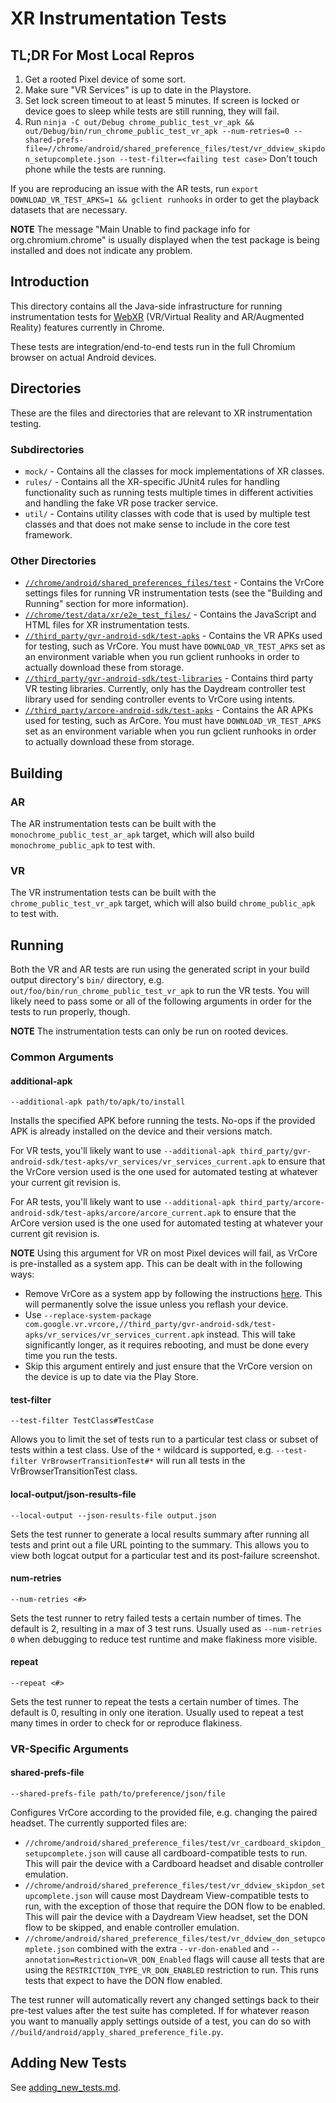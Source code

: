 # XR Instrumentation Tests

## TL;DR For Most Local Repros

1. Get a rooted Pixel device of some sort.
2. Make sure "VR Services" is up to date in the Playstore.
3. Set lock screen timeout to at least 5 minutes. If screen is locked or device
   goes to sleep while tests are still running, they will fail.
4. Run `ninja -C out/Debug chrome_public_test_vr_apk
        && out/Debug/bin/run_chrome_public_test_vr_apk
        --num-retries=0
        --shared-prefs-file=//chrome/android/shared_preference_files/test/vr_ddview_skipdon_setupcomplete.json
        --test-filter=<failing test case>`
   Don't touch phone while the tests are running.

If you are reproducing an issue with the AR tests, run
`export DOWNLOAD_VR_TEST_APKS=1 && gclient runhooks` in order to get the
playback datasets that are necessary.

**NOTE** The message "Main  Unable to find package info for org.chromium.chrome"
         is usually displayed when the test package is being installed and does
         not indicate any problem.

## Introduction

This directory contains all the Java-side infrastructure for running
instrumentation tests for [WebXR][webxr_spec]
(VR/Virtual Reality and AR/Augmented Reality) features currently in Chrome.

These tests are integration/end-to-end tests run in the full Chromium browser on
actual Android devices.

## Directories

These are the files and directories that are relevant to XR instrumentation
testing.

### Subdirectories

* `mock/` - Contains all the classes for mock implementations of XR classes.
* `rules/` - Contains all the XR-specific JUnit4 rules for handling
functionality such as running tests multiple times in different activities and
handling the fake VR pose tracker service.
* `util/` - Contains utility classes with code that is used by multiple test
classes and that does not make sense to include in the core test framework.

### Other Directories

* [`//chrome/android/shared_preferences_files/test`][shared_prefs_dir] -
Contains the VrCore settings files for running VR instrumentation tests (see the
"Building and Running" section for more information).
* [`//chrome/test/data/xr/e2e_test_files/`][html_dir] - Contains the JavaScript
and HTML files for XR instrumentation tests.
* [`//third_party/gvr-android-sdk/test-apks`][vr_test_apks] - Contains the VR
APKs used for testing, such as VrCore. You must have `DOWNLOAD_VR_TEST_APKS` set
as an environment variable when you run gclient runhooks in order to actually
download these from storage.
* [`//third_party/gvr-android-sdk/test-libraries`][vr_test_libraries] - Contains
third party VR testing libraries. Currently, only has the Daydream controller
test library used for sending controller events to VrCore using intents.
* [`//third_party/arcore-android-sdk/test-apks`][ar_test_apks] - Contains the AR
APKs used for testing, such as ArCore. You must have `DOWNLOAD_VR_TEST_APKS` set
as an environment variable when you run gclient runhooks in order to actually
download these from storage.

## Building

### AR

The AR instrumentation tests can be built with the
`monochrome_public_test_ar_apk` target, which will also build
`monochrome_public_apk` to test with.

### VR

The VR instrumentation tests can be built with the `chrome_public_test_vr_apk`
target, which will also build `chrome_public_apk` to test with.

## Running

Both the VR and AR tests are run using the generated script in your build output
directory's `bin/` directory, e.g. `out/foo/bin/run_chrome_public_test_vr_apk`
to run the VR tests. You will likely need to pass some or all of the following
arguments in order for the tests to run properly, though.

**NOTE** The instrumentation tests can only be run on rooted devices.

### Common Arguments

#### additional-apk

`--additional-apk path/to/apk/to/install`

Installs the specified APK before running the tests. No-ops if the provided APK
is already installed on the device and their versions match.

For VR tests, you'll likely want to use `--additional-apk
third_party/gvr-android-sdk/test-apks/vr_services/vr_services_current.apk` to
ensure that the VrCore version used is the one used for automated testing at
whatever your current git revision is.

For AR tests, you'll likely want to use `--additional-apk
third_party/arcore-android-sdk/test-apks/arcore/arcore_current.apk` to ensure
that the ArCore version used is the one used for automated testing at whatever
your current git revision is.

**NOTE** Using this argument for VR on most Pixel devices will fail, as VrCore
is pre-installed as a system app. This can be dealt with in the following ways:

* Remove VrCore as a system app by following the instructions
  [here](go/vrcore/building-and-running). This will permanently solve the issue
  unless you reflash your device.
* Use `--replace-system-package
  com.google.vr.vrcore,//third_party/gvr-android-sdk/test-apks/vr_services/vr_services_current.apk`
  instead. This will take significantly longer, as it requires rebooting, and
  must be done every time you run the tests.
* Skip this argument entirely and just ensure that the VrCore version on the
  device is up to date via the Play Store.

#### test-filter

`--test-filter TestClass#TestCase`

Allows you to limit the set of tests run to a particular test class or subset of
tests within a test class. Use of the `*` wildcard is supported, e.g.
`--test-filter VrBrowserTransitionTest#*` will run all tests in the
VrBrowserTransitionTest class.

#### local-output/json-results-file

`--local-output --json-results-file output.json`

Sets the test runner to generate a local results summary after running all tests
and print out a file URL pointing to the summary. This allows you to view both
logcat output for a particular test and its post-failure screenshot.

#### num-retries

`--num-retries <#>`

Sets the test runner to retry failed tests a certain number of times. The
default is 2, resulting in a max of 3 test runs. Usually used as `--num-retries
0` when debugging to reduce test runtime and make flakiness more visible.

#### repeat

`--repeat <#>`

Sets the test runner to repeat the tests a certain number of times. The default
is 0, resulting in only one iteration. Usually used to repeat a test many times
in order to check for or reproduce flakiness.

### VR-Specific Arguments

#### shared-prefs-file

`--shared-prefs-file path/to/preference/json/file`

Configures VrCore according to the provided file, e.g. changing the paired
headset. The currently supported files are:

* `//chrome/android/shared_preference_files/test/vr_cardboard_skipdon_setupcomplete.json`
  will cause all cardboard-compatible tests to run. This will pair the device
  with a Cardboard headset and disable controller emulation.
* `//chrome/android/shared_preference_files/test/vr_ddview_skipdon_setupcomplete.json`
  will cause most Daydream View-compatible tests to run, with the exception of
  those that require the DON flow to be enabled. This will pair the device with
  a Daydream View headset, set the DON flow to be skipped, and enable controller
  emulation.
* `//chrome/android/shared_preference_files/test/vr_ddview_don_setupcomplete.json`
  combined with the extra `--vr-don-enabled` and
  `--annotation=Restriction=VR_DON_Enabled` flags will cause all tests that
  are using the `RESTRICTION_TYPE_VR_DON_ENABLED` restriction to run. This runs
  tests that expect to have the DON flow enabled.

The test runner will automatically revert any changed settings back to their
pre-test values after the test suite has completed. If for whatever reason you
want to manually apply settings outside of a test, you can do so with
`//build/android/apply_shared_preference_file.py`.

## Adding New Tests

See [adding_new_tests.md][adding_new_tests].

[webxr_spec]: https://immersive-web.github.io/webxr-samples/explainer.html
[shared_prefs_dir]:
https://chromium.googlesource.com/chromium/src/+/master/chrome/android/shared_preference_files/test
[html_dir]: https://chromium.googlesource.com/chromium/src/+/master/chrome/test/data/xr/e2e_test_files
[vr_test_apks]: https://chromium.googlesource.com/chromium/src/+/master/third_party/gvr-android-sdk/test-apks
[vr_test_libraries]: https://chromium.googlesource.com/chromium/src/+/master/third_party/gvr-android-sdk/test-libraries
[ar_test_apks]: https://chromium.googlesource.com/chromium/src/+/master/third_party/arcore-android-sdk/test-apks
[adding_new_tests]:
https://chromium.googlesource.com/chromium/src/+/master/chrome/android/javatests/src/org/chromium/chrome/browser/vr/adding_new_tests.md
